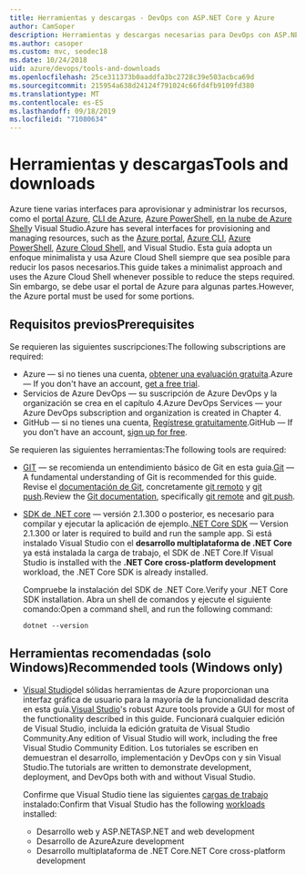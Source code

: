 ```yaml
---
title: Herramientas y descargas - DevOps con ASP.NET Core y Azure
author: CamSoper
description: Herramientas y descargas necesarias para DevOps con ASP.NET Core y Azure.
ms.author: casoper
ms.custom: mvc, seodec18
ms.date: 10/24/2018
uid: azure/devops/tools-and-downloads
ms.openlocfilehash: 25ce311373b0aaddfa3bc2728c39e503acbca69d
ms.sourcegitcommit: 215954a638d24124f791024c66fd4fb9109fd380
ms.translationtype: MT
ms.contentlocale: es-ES
ms.lasthandoff: 09/18/2019
ms.locfileid: "71080634"
---
```

# <a name="tools-and-downloads"></a><span data-ttu-id="552b6-103">Herramientas y descargas</span><span class="sxs-lookup"><span data-stu-id="552b6-103">Tools and downloads</span></span>

<span data-ttu-id="552b6-104">Azure tiene varias interfaces para aprovisionar y administrar los recursos, como el [portal Azure](https://portal.azure.com), [CLI de Azure](/cli/azure/), [Azure PowerShell](/powershell/azure/overview), [en la nube de Azure Shell](https://shell.azure.com/bash)y Visual Studio.</span><span class="sxs-lookup"><span data-stu-id="552b6-104">Azure has several interfaces for provisioning and managing resources, such as the [Azure portal](https://portal.azure.com), [Azure CLI](/cli/azure/), [Azure PowerShell](/powershell/azure/overview), [Azure Cloud Shell](https://shell.azure.com/bash), and Visual Studio.</span></span> <span data-ttu-id="552b6-105">Esta guía adopta un enfoque minimalista y usa Azure Cloud Shell siempre que sea posible para reducir los pasos necesarios.</span><span class="sxs-lookup"><span data-stu-id="552b6-105">This guide takes a minimalist approach and uses the Azure Cloud Shell whenever possible to reduce the steps required.</span></span> <span data-ttu-id="552b6-106">Sin embargo, se debe usar el portal de Azure para algunas partes.</span><span class="sxs-lookup"><span data-stu-id="552b6-106">However, the Azure portal must be used for some portions.</span></span>

## <a name="prerequisites"></a><span data-ttu-id="552b6-107">Requisitos previos</span><span class="sxs-lookup"><span data-stu-id="552b6-107">Prerequisites</span></span>

<span data-ttu-id="552b6-108">Se requieren las siguientes suscripciones:</span><span class="sxs-lookup"><span data-stu-id="552b6-108">The following subscriptions are required:</span></span>

* <span data-ttu-id="552b6-109">Azure &mdash; si no tienes una cuenta, [obtener una evaluación gratuita](https://azure.microsoft.com/free/).</span><span class="sxs-lookup"><span data-stu-id="552b6-109">Azure &mdash; If you don't have an account, [get a free trial](https://azure.microsoft.com/free/).</span></span>
* <span data-ttu-id="552b6-110">Servicios de Azure DevOps &mdash; su suscripción de Azure DevOps y la organización se crea en el capítulo 4.</span><span class="sxs-lookup"><span data-stu-id="552b6-110">Azure DevOps Services &mdash; your Azure DevOps subscription and organization is created in Chapter 4.</span></span>
* <span data-ttu-id="552b6-111">GitHub &mdash; si no tienes una cuenta, [Regístrese gratuitamente](https://github.com/join).</span><span class="sxs-lookup"><span data-stu-id="552b6-111">GitHub &mdash; If you don't have an account, [sign up for free](https://github.com/join).</span></span>

<span data-ttu-id="552b6-112">Se requieren las siguientes herramientas:</span><span class="sxs-lookup"><span data-stu-id="552b6-112">The following tools are required:</span></span>

* <span data-ttu-id="552b6-113">[GIT](https://git-scm.com/downloads) &mdash; se recomienda un entendimiento básico de Git en esta guía.</span><span class="sxs-lookup"><span data-stu-id="552b6-113">[Git](https://git-scm.com/downloads) &mdash; A fundamental understanding of Git is recommended for this guide.</span></span> <span data-ttu-id="552b6-114">Revise el [documentación de Git](https://git-scm.com/doc), concretamente [git remoto](https://git-scm.com/docs/git-remote) y [git push](https://git-scm.com/docs/git-push).</span><span class="sxs-lookup"><span data-stu-id="552b6-114">Review the [Git documentation](https://git-scm.com/doc), specifically [git remote](https://git-scm.com/docs/git-remote) and [git push](https://git-scm.com/docs/git-push).</span></span>
* <span data-ttu-id="552b6-115">[SDK de .NET core](https://www.microsoft.com/net/download/) &mdash; versión 2.1.300 o posterior, es necesario para compilar y ejecutar la aplicación de ejemplo.</span><span class="sxs-lookup"><span data-stu-id="552b6-115">[.NET Core SDK](https://www.microsoft.com/net/download/) &mdash; Version 2.1.300 or later is required to build and run the sample app.</span></span> <span data-ttu-id="552b6-116">Si está instalado Visual Studio con el **desarrollo multiplataforma de .NET Core** ya está instalada la carga de trabajo, el SDK de .NET Core.</span><span class="sxs-lookup"><span data-stu-id="552b6-116">If Visual Studio is installed with the **.NET Core cross-platform development** workload, the .NET Core SDK is already installed.</span></span>

    <span data-ttu-id="552b6-117">Compruebe la instalación del SDK de .NET Core.</span><span class="sxs-lookup"><span data-stu-id="552b6-117">Verify your .NET Core SDK installation.</span></span> <span data-ttu-id="552b6-118">Abra un shell de comandos y ejecute el siguiente comando:</span><span class="sxs-lookup"><span data-stu-id="552b6-118">Open a command shell, and run the following command:</span></span>

    ```dotnetcli
    dotnet --version
    ```

## <a name="recommended-tools-windows-only"></a><span data-ttu-id="552b6-119">Herramientas recomendadas (solo Windows)</span><span class="sxs-lookup"><span data-stu-id="552b6-119">Recommended tools (Windows only)</span></span>

* <span data-ttu-id="552b6-120">[Visual Studio](https://visualstudio.microsoft.com)del sólidas herramientas de Azure proporcionan una interfaz gráfica de usuario para la mayoría de la funcionalidad descrita en esta guía.</span><span class="sxs-lookup"><span data-stu-id="552b6-120">[Visual Studio](https://visualstudio.microsoft.com)'s robust Azure tools provide a GUI for most of the functionality described in this guide.</span></span> <span data-ttu-id="552b6-121">Funcionará cualquier edición de Visual Studio, incluida la edición gratuita de Visual Studio Community.</span><span class="sxs-lookup"><span data-stu-id="552b6-121">Any edition of Visual Studio will work, including the free Visual Studio Community Edition.</span></span> <span data-ttu-id="552b6-122">Los tutoriales se escriben en demuestran el desarrollo, implementación y DevOps con y sin Visual Studio.</span><span class="sxs-lookup"><span data-stu-id="552b6-122">The tutorials are written to demonstrate development, deployment, and DevOps both with and without Visual Studio.</span></span>

  <span data-ttu-id="552b6-123">Confirme que Visual Studio tiene las siguientes [cargas de trabajo](/visualstudio/install/modify-visual-studio) instalado:</span><span class="sxs-lookup"><span data-stu-id="552b6-123">Confirm that Visual Studio has the following [workloads](/visualstudio/install/modify-visual-studio) installed:</span></span>

  * <span data-ttu-id="552b6-124">Desarrollo web y ASP.NET</span><span class="sxs-lookup"><span data-stu-id="552b6-124">ASP.NET and web development</span></span>
  * <span data-ttu-id="552b6-125">Desarrollo de Azure</span><span class="sxs-lookup"><span data-stu-id="552b6-125">Azure development</span></span>
  * <span data-ttu-id="552b6-126">Desarrollo multiplataforma de .NET Core</span><span class="sxs-lookup"><span data-stu-id="552b6-126">.NET Core cross-platform development</span></span>
